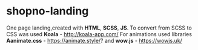 # shopno-landing
One page landing,сreated with **HTML**, **SCSS**, **JS**.
To convert from SCSS to CSS was used **Koala** - http://koala-app.com/
For animations used libraries **Aanimate.css** - https://animate.style/? and **wow.js** - https://wowjs.uk/ 
